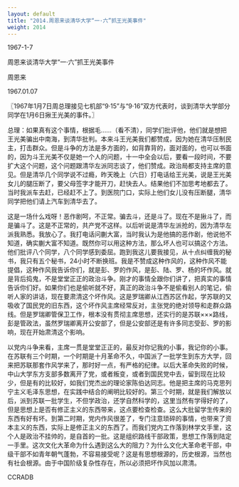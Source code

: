 ```yaml
---
layout: default
title: "2014.周恩来谈清华大学“一·六”抓王光美事件"
weight: 2014
---
```


1967-1-7

周恩来谈清华大学“一·六”抓王光美事件

周恩来

1967.01.07

〖1967年1月7日周总理接见七机部“9·15”与“9·16”双方代表时，谈到清华大学部分同学在1月6日揪王光美的事件。〗

总理：如果真有这个事情，根据毛……（看不清），同学们批评他，他们就是想把王光美骗出中南海，到清华批判。本来斗王光美我们都赞成，因为她在清华压制民主，打击群众。但是斗争的方法是多方面的，如背靠背的，面对面的，也可以书面的，因为斗王光美不仅是她一个人的问题，十一中全会以后，要看一段时间，不要扩大这个问题，这个问题跟清华左派同志谈了，他们赞成。政治局都支持主席的意见。但是清华几个同学说不过瘾，昨天晚上（六日）打电话给王光美，说是王光美女儿的腿压断了，要父母签字才能开刀，赶快去人。结果他们不加思考地都去了。当时我派车去赶，已经赶不上了。到医院门口，实际上他们女儿没有压断腿，清华同学把他们请上汽车到清华去了。

这是一场什么戏呀！恶作剧呵，不正常。骗去斗，还是斗了。现在不是揪斗了，而是骗斗了。这是不正常的，共产党不这样。以后听说是清华左派抢的，因为清华左派我熟悉。我放心了。我打电话问蒯大富，当时我认为是他搞的恶作剧，他说他不知道，确实蒯大富不知道。既然你可以用这种方法，那么坏人也可以搞这个方法。他们批评八个同学，八个同学感到委屈。跑到我这儿要我接见，从十点纠缠我的秘书，我只有五个秘书，24小时不断换班。我是不赞成这种作风的，这种作风不能提倡，这种作风我告诉你们，就是彭、罗的作风，是彭、陆、罗、杨的坏作风。就是背后捣鬼，不是堂堂正正的政治斗争。刚才的事情全跟你们讲了，把真实的事情告诉你们好。如果你们也是偷听就不好，真正的政治斗争不是偷看别人的笔记，偷听人家的讲话，现在要肃清这个坏作风。这是罗瑞卿从江西苏区作起，学苏联的又吸收了国民党的旧东西，这个坏作风主席经常反对，主张党的绝对领导和走群众路线。但是罗瑞卿管保卫工作，根本没有贯彻主席思想，还实行的是苏联×××路线，彭是管政法，虽然罗瑞卿离开公安部了，但是公安部还是有许多同志受彭、罗的影响，现在开始肃清这个影响。

以党内斗争来看，主席一贯是堂堂正正的，最反对你记我的小事，我记你的小事。在苏联有三个时期，一个时期是十月革命不久，中国派了一批学生到东方大学，回来把苏联那套作风学来了，那时好一点，有严格的纪律。以后大革命失败的时候，中山大学东方支部多数离开了党，或者叛变，或者到国民党中去，留到现在比较少，但是有的比较好，如我们党杰出的理论家陈伯达同志。他是把主席的马克思列宁主义毛泽东思想，在实践中结合的阐明比较好的。第三个时期，就是我们解放以后，派到苏联一批学生，不但学政治，还学自然科学的，这里当然有学得好的了，但是思想上是否有修正主义的东西带来，这点要检查检查。这么大批留学生传来的东西有好有坏。到第二时期，党内作风很差了，专门注意琐碎的事情，也带来了资本主义的东西，实际上是修正主义的东西了。而我们党内工作落到林学文手里，这个人是政治不挂帅的，是自首的一批。这是组织路线干部政策，思想工作落到陆定一手里。这次文化大革命为什么遇到这么大的阻力？为什么文化大革命老干部，中级干部不如青年朝气蓬勃，不容易接受呢？这是有思想根源的，历史根源，当然也有社会根源。由于中国阶级复杂性存在，所以必须把坏作风加以肃清。

CCRADB

